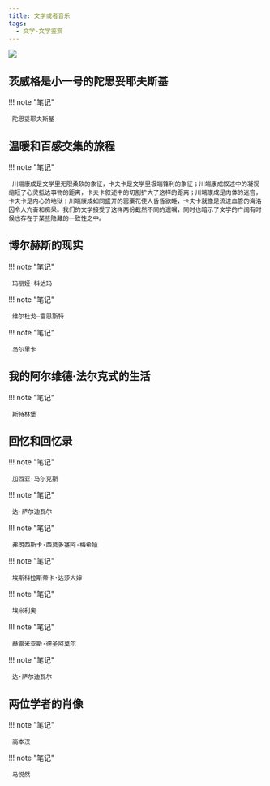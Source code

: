 ```yaml
---
title: 文学或者音乐
tags:
  - 文学-文学鉴赏
---
```


![](https://cdn.weread.qq.com/weread/cover/62/YueWen_936020/s_YueWen_936020.jpg)


## 茨威格是小一号的陀思妥耶夫斯基




!!! note "笔记"

	 陀思妥耶夫斯基 


## 温暖和百感交集的旅程




!!! note "笔记"

	 川端康成是文学里无限柔软的象征，卡夫卡是文学里极端锋利的象征；川端康成叙述中的凝视缩短了心灵抵达事物的距离，卡夫卡叙述中的切割扩大了这样的距离；川端康成是肉体的迷宫，卡夫卡是内心的地狱；川端康成如同盛开的罂粟花使人昏昏欲睡，卡夫卡就像是流进血管的海洛因令人亢奋和痴呆。我们的文学接受了这样两份截然不同的遗嘱，同时也暗示了文学的广阔有时候也存在于某些隐藏的一致性之中。 


## 博尔赫斯的现实




!!! note "笔记"

	 玛丽娅·科达玛 


!!! note "笔记"

	 维尔杜戈—富恩斯特 


!!! note "笔记"

	 乌尔里卡 


## 我的阿尔维德·法尔克式的生活




!!! note "笔记"

	 斯特林堡 


## 回忆和回忆录




!!! note "笔记"

	 加西亚·马尔克斯 


!!! note "笔记"

	 达·萨尔迪瓦尔 


!!! note "笔记"

	 弗朗西斯卡·西莫多塞阿·梅希娅 


!!! note "笔记"

	 埃斯科拉斯蒂卡·达莎大婶 


!!! note "笔记"

	 埃米利奥 


!!! note "笔记"

	 赫雷米亚斯·德圣阿莫尔 


!!! note "笔记"

	 达·萨尔迪瓦尔 


## 两位学者的肖像




!!! note "笔记"

	 高本汉 


!!! note "笔记"

	 马悦然 


